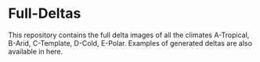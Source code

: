 # Full-Deltas
This repository contains the full delta images of all the climates A-Tropical, B-Arid, C-Template, D-Cold, E-Polar.
Examples of generated deltas are also available in here.
